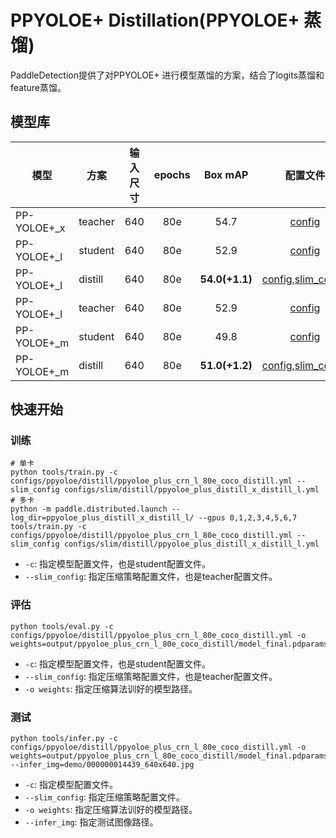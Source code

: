 # PPYOLOE+ Distillation(PPYOLOE+ 蒸馏)

PaddleDetection提供了对PPYOLOE+ 进行模型蒸馏的方案，结合了logits蒸馏和feature蒸馏。

## 模型库

| 模型               |    方案     | 输入尺寸 | epochs |    Box mAP    |       配置文件    |     下载链接    |
| ----------------- | ----------- | ------ | :----: | :-----------: | :--------------: | :------------: |
|   PP-YOLOE+_x     |  teacher   |  640     | 80e   |      54.7     | [config](../ppyoloe_plus_crn_x_80e_coco.yml) | [model](https://bj.bcebos.com/v1/paddledet/models/ppyoloe_plus_crn_x_80e_coco.pdparams) |
|   PP-YOLOE+_l     |  student   |  640     | 80e   |      52.9     | [config](../ppyoloe_plus_crn_l_80e_coco.yml) | [model](https://bj.bcebos.com/v1/paddledet/models/ppyoloe_plus_crn_l_80e_coco.pdparams) |
|   PP-YOLOE+_l     |  distill   |  640     | 80e   |   **54.0(+1.1)**  | [config](./ppyoloe_plus_crn_l_80e_coco_distill.yml),[slim_config](../../slim/distill/ppyoloe_plus_distill_x_distill_l.yml)  | [model](https://bj.bcebos.com/v1/paddledet/models/ppyoloe_plus_crn_l_80e_coco_distill.pdparams) |
|   PP-YOLOE+_l     |  teacher   |  640     | 80e   |      52.9     | [config](../ppyoloe_plus_crn_l_80e_coco.yml) | [model](https://bj.bcebos.com/v1/paddledet/models/ppyoloe_plus_crn_l_80e_coco.pdparams) |
|   PP-YOLOE+_m     |  student   |  640     | 80e   |      49.8     | [config](../ppyoloe_plus_crn_m_80e_coco.yml) | [model](https://bj.bcebos.com/v1/paddledet/models/ppyoloe_plus_crn_m_80e_coco.pdparams) |
|   PP-YOLOE+_m     |  distill   |  640     | 80e   |    **51.0(+1.2)**    | [config](./ppyoloe_plus_crn_m_80e_coco_distill.yml),[slim_config](../../slim/distill/ppyoloe_plus_distill_l_distill_m.yml)  | [model](https://bj.bcebos.com/v1/paddledet/models/ppyoloe_plus_crn_m_80e_coco_distill.pdparams) |

## 快速开始

### 训练
```shell
# 单卡
python tools/train.py -c configs/ppyoloe/distill/ppyoloe_plus_crn_l_80e_coco_distill.yml --slim_config configs/slim/distill/ppyoloe_plus_distill_x_distill_l.yml
# 多卡
python -m paddle.distributed.launch --log_dir=ppyoloe_plus_distill_x_distill_l/ --gpus 0,1,2,3,4,5,6,7 tools/train.py -c configs/ppyoloe/distill/ppyoloe_plus_crn_l_80e_coco_distill.yml --slim_config configs/slim/distill/ppyoloe_plus_distill_x_distill_l.yml
```

- `-c`: 指定模型配置文件，也是student配置文件。
- `--slim_config`: 指定压缩策略配置文件，也是teacher配置文件。

### 评估
```shell
python tools/eval.py -c configs/ppyoloe/distill/ppyoloe_plus_crn_l_80e_coco_distill.yml -o weights=output/ppyoloe_plus_crn_l_80e_coco_distill/model_final.pdparams
```

- `-c`: 指定模型配置文件，也是student配置文件。
- `--slim_config`: 指定压缩策略配置文件，也是teacher配置文件。
- `-o weights`: 指定压缩算法训好的模型路径。

### 测试
```shell
python tools/infer.py -c configs/ppyoloe/distill/ppyoloe_plus_crn_l_80e_coco_distill.yml -o weights=output/ppyoloe_plus_crn_l_80e_coco_distill/model_final.pdparams --infer_img=demo/000000014439_640x640.jpg
```

- `-c`: 指定模型配置文件。
- `--slim_config`: 指定压缩策略配置文件。
- `-o weights`: 指定压缩算法训好的模型路径。
- `--infer_img`: 指定测试图像路径。
